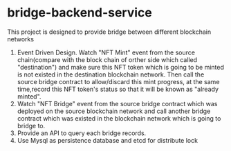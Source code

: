 # bridge-backend-service

This project is designed to provide bridge between different blockchain networks

1. Event Driven Design. Watch "NFT Mint" event from the source chain(compare with the block chain of orther side which called "destination") and make sure this NFT token which is going to be minted is not existed in the destination blockchain network. Then call the source bridge contract to allow/discard this mint progress, at the same time,record this NFT token's status so that it will be known as "already minted".
2. Watch "NFT Bridge" event from the source bridge contract which was deployed on the source blockchain network and call another bridge contract which was existed in the blockchain network which is going to bridge to.
3. Provide an API to query each bridge records.
4. Use Mysql as persistence database and etcd for distribute lock
